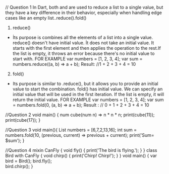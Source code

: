 // Question 1
In Dart, both and are used to reduce a list to a single value, but they have a key difference in their behavior, especially when handling edge cases like an empty list..reduce().fold()
1. reduce()
- İts purpose is combines all the elements of a list into a single value. reduce() doesn't have initial value. İt does not take an initial value. It starts with the first element and then applies the operation to the rest.If the list is empty, it throws an error because there's no initial value to start with.
  FOR EXAMPLE
  var numbers = [1, 2, 3, 4];
  var sum = numbers.reduce((a, b) => a + b);
  Result:  //1 + 2 + 3 + 4 = 10
2. fold()
- Its purpose is similar to .reduce(), but it allows you to provide an initial value to start the combination.  fold() has initial value.  We can specify an initial value that will be used in the first iteration.  If the list is empty, it will return the initial value.
FOR EXAMPLE
var numbers = [1, 2, 3, 4];
var sum = numbers.fold(0, (a, b) => a + b);
Result :  // 0 + 1 + 2 + 3 + 4 = 10

//Question 2
void main() {
  num cube(num n) => n * n * n;
  print(cube(11)); 
  print(cube(17)); 
} 


//Question 3
void main(){
  List <int> numbers = [6,7,2,13,16];
  int sum = numbers.fold(10, (previous, current) => previous + current);
  print('Sum= $sum'); 
}

//Question 4
mixin CanFly {
  void fly() {
    print('The bird is flying.');
  }
}
class Bird with CanFly {
  void chirp() {
    print('Chirp! Chirp!');
  }
}
void main() {
  var bird = Bird();
  bird.fly();  
  bird.chirp(); 
}
